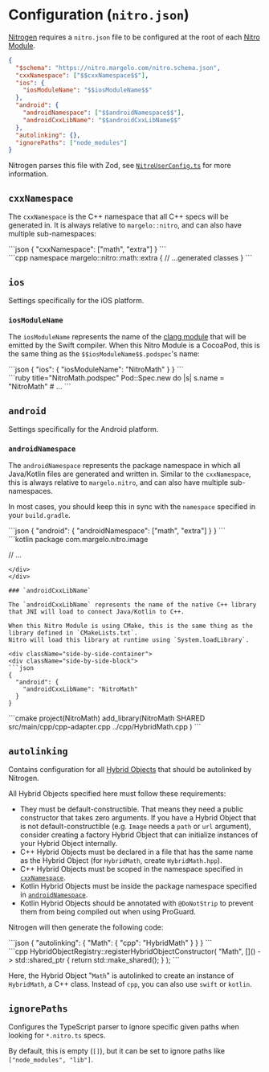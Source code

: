 ---
---

# Configuration (`nitro.json`)

[Nitrogen](nitrogen) requires a `nitro.json` file to be configured at the root of each [Nitro Module](nitro-modules).

```json
{
  "$schema": "https://nitro.margelo.com/nitro.schema.json",
  "cxxNamespace": ["$$cxxNamespace$$"],
  "ios": {
    "iosModuleName": "$$iosModuleName$$"
  },
  "android": {
    "androidNamespace": ["$$androidNamespace$$"],
    "androidCxxLibName": "$$androidCxxLibName$$"
  },
  "autolinking": {},
  "ignorePaths": ["node_modules"]
}
```

Nitrogen parses this file with Zod, see [`NitroUserConfig.ts`](https://github.com/mrousavy/nitro/blob/main/packages/nitrogen/src/config/NitroUserConfig.ts) for more information.

## `cxxNamespace`

The `cxxNamespace` is the C++ namespace that all C++ specs will be generated in. It is always relative to `margelo::nitro`, and can also have multiple sub-namespaces:

<div className="side-by-side-container">
  <div className="side-by-side-block">
  ```json
  {
    "cxxNamespace": ["math", "extra"]
  }
  ```
  </div>
  <div className="side-by-side-block">
  ```cpp
  namespace margelo::nitro::math::extra {
    // ...generated classes
  }
  ```
  </div>
</div>

## `ios`

Settings specifically for the iOS platform.

### `iosModuleName`

The `iosModuleName` represents the name of the [clang module](https://clang.llvm.org/docs/Modules.html) that will be emitted by the Swift compiler.
When this Nitro Module is a CocoaPod, this is the same thing as the `$$iosModuleName$$.podspec`'s name:

<div className="side-by-side-container">
  <div className="side-by-side-block">
  ```json
  {
    "ios": {
      "iosModuleName": "NitroMath"
    }
  }
  ```
  </div>
  <div className="side-by-side-block">
  ```ruby title="NitroMath.podspec"
  Pod::Spec.new do |s|
    s.name         = "NitroMath"
    # ...
  ```
  </div>
</div>

## `android`

Settings specifically for the Android platform.

### `androidNamespace`

The `androidNamespace` represents the package namespace in which all Java/Kotlin files are generated and written in.
Similar to the `cxxNamespace`, this is always relative to `margelo.nitro`, and can also have multiple sub-namespaces.

In most cases, you should keep this in sync with the `namespace` specified in your `build.gradle`.

<div className="side-by-side-container">
  <div className="side-by-side-block">
  ```json
  {
    "android": {
      "androidNamespace": ["math", "extra"]
    }
  }
  ```
  </div>
  <div className="side-by-side-block">
  ```kotlin
  package com.margelo.nitro.image

  // ...
  ```
  </div>
</div>

### `androidCxxLibName`

The `androidCxxLibName` represents the name of the native C++ library that JNI will load to connect Java/Kotlin to C++.

When this Nitro Module is using CMake, this is the same thing as the library defined in `CMakeLists.txt`.
Nitro will load this library at runtime using `System.loadLibrary`.

<div className="side-by-side-container">
  <div className="side-by-side-block">
  ```json
  {
    "android": {
      "androidCxxLibName": "NitroMath"
    }
  }
  ```
  </div>
  <div className="side-by-side-block">
  ```cmake
  project(NitroMath)
  add_library(NitroMath SHARED
          src/main/cpp/cpp-adapter.cpp
          ../cpp/HybridMath.cpp
  )
  ```
  </div>
</div>

## `autolinking`

Contains configuration for all [Hybrid Objects](hybrid-objects) that should be autolinked by Nitrogen.

All Hybrid Objects specified here must follow these requirements:

- They must be default-constructible. That means they need a public constructor that takes zero arguments.
If you have a Hybrid Object that is not default-constructible (e.g. `Image` needs a `path` or `url` argument), consider creating a factory Hybrid Object that can initialize instances of your Hybrid Object internally.
- C++ Hybrid Objects must be declared in a file that has the same name as the Hybrid Object (for `HybridMath`, create `HybridMath.hpp`).
- C++ Hybrid Objects must be scoped in the namespace specified in [`cxxNamespace`](#cxxnamespace).
- Kotlin Hybrid Objects must be inside the package namespace specified in [`androidNamespace`](#androidnamespace).
- Kotlin Hybrid Objects should be annotated with `@DoNotStrip` to prevent them from being compiled out when using ProGuard.

Nitrogen will then generate the following code:

<div className="side-by-side-container">
  <div className="side-by-side-block">
  ```json
  {
    "autolinking": {
      "Math": {
        "cpp": "HybridMath"
      }
    }
  }
  ```
  </div>
  <div className="side-by-side-block">
  ```cpp
  HybridObjectRegistry::registerHybridObjectConstructor(
    "Math",
    []() -> std::shared_ptr<HybridObject> {
      return std::make_shared<HybridMath>();
    }
  );
  ```
  </div>
</div>

Here, the Hybrid Object "`Math`" is autolinked to create an instance of `HybridMath`, a C++ class. Instead of `cpp`, you can also use `swift` or `kotlin`.

## `ignorePaths`

Configures the TypeScript parser to ignore specific given paths when looking for `*.nitro.ts` specs.

By default, this is empty (`[]`), but it can be set to ignore paths like `["node_modules", "lib"]`.

